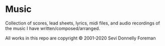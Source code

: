 # Music
Collection of  scores, lead sheets, lyrics, midi files, and audio recordings of the music I have written/composed/arranged.

All works in this repo are copyright © 2001-2020 Sevi Donnelly Foreman


